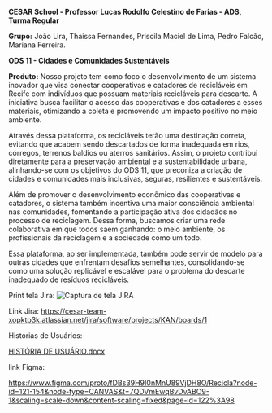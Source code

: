 **CESAR School - Professor Lucas Rodolfo Celestino de Farias - ADS, Turma Regular**

**Grupo:** João Lira, Thaissa Fernandes, Priscila Maciel de Lima, Pedro Falcão, Mariana Ferreira.

**ODS 11 - Cidades e Comunidades Sustentáveis**

**Produto:**
Nosso projeto tem como foco o desenvolvimento de um sistema inovador que visa conectar cooperativas e catadores de recicláveis em Recife com indivíduos que possuam materiais recicláveis para descarte. A iniciativa busca facilitar o acesso das cooperativas e dos catadores a esses materiais, otimizando a coleta e promovendo um impacto positivo no meio ambiente. 

Através dessa plataforma, os recicláveis terão uma destinação correta, evitando que acabem sendo descartados de forma inadequada em rios, córregos, terrenos baldios ou aterros sanitários. Assim, o projeto contribui diretamente para a preservação ambiental e a sustentabilidade urbana, alinhando-se com os objetivos do ODS 11, que preconiza a criação de cidades e comunidades mais inclusivas, seguras, resilientes e sustentáveis.

Além de promover o desenvolvimento econômico das cooperativas e catadores, o sistema também incentiva uma maior consciência ambiental nas comunidades, fomentando a participação ativa dos cidadãos no processo de reciclagem. Dessa forma, buscamos criar uma rede colaborativa em que todos saem ganhando: o meio ambiente, os profissionais da reciclagem e a sociedade como um todo.

Essa plataforma, ao ser implementada, também pode servir de modelo para outras cidades que enfrentam desafios semelhantes, consolidando-se como uma solução replicável e escalável para o problema do descarte inadequado de resíduos recicláveis.

Print tela Jira:
![Captura de tela JIRA](https://github.com/user-attachments/assets/022c2dba-373e-4cad-b4fc-a3afb769a263)

Link Jira:
https://cesar-team-xopktp3k.atlassian.net/jira/software/projects/KAN/boards/1

Historias de Usuários:

[HISTÓRIA DE USUÁRIO.docx](https://github.com/user-attachments/files/16852381/HISTORIA.DE.USUARIO.docx)

link Figma:

https://www.figma.com/proto/fDBs39H9I0nMnU89VjDH8O/Recicla?node-id=121-154&node-type=CANVAS&t=7QDVmEwqBvDvABO9-1&scaling=scale-down&content-scaling=fixed&page-id=122%3A98
